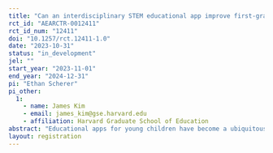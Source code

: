 ```yaml
---
title: "Can an interdisciplinary STEM educational app improve first-graders’ literacy and math skills?"
rct_id: "AEARCTR-0012411"
rct_id_num: "12411"
doi: "10.1257/rct.12411-1.0"
date: "2023-10-31"
status: "in_development"
jel: ""
start_year: "2023-11-01"
end_year: "2024-12-31"
pi: "Ethan Scherer"
pi_other:
  1:
    - name: James Kim
    - email: james_kim@gse.harvard.edu
    - affiliation: Harvard Graduate School of Education
abstract: "Educational apps for young children have become a ubiquitous feature of schools and classrooms. Despite the proliferation of educational apps, few studies have examined whether educational apps that interleave literacy and math language activities can work to improve student outcomes across an entire school district.  With school by classroom blocks, first-graders were randomly assigned to either a literacy only educational app or an interdisciplinary STEM educational app that included literacy and math language activities that focused on building students’ meta-linguistic skills and math quantitative language. Both intervention conditions provided a similar number of activities and implementation was equivalent, beginning in the fall 2023 school year and ending in spring 2024 (from November to April, approximately 6 months). The impact analysis will examine posttest differences on short-measures of engagement, domain specific vocabulary, listening, and reading comprehension, and long-term measures of basic literacy skills and math achievement."
layout: registration
---
```


